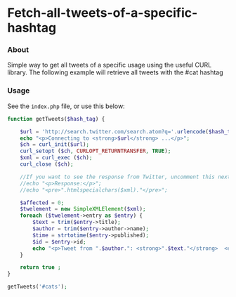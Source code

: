 # Fetch-all-tweets-of-a-specific-hashtag

### About ###
Simple way to get all tweets of a specific usage using the useful CURL library. 
The following example will retrieve all tweets with the #cat hashtag


### Usage ###

See the `index.php` file, or use this below:

```php
function getTweets($hash_tag) {

    $url = 'http://search.twitter.com/search.atom?q='.urlencode($hash_tag) ;
    echo "<p>Connecting to <strong>$url</strong> ...</p>";
    $ch = curl_init($url);
    curl_setopt ($ch, CURLOPT_RETURNTRANSFER, TRUE);
    $xml = curl_exec ($ch);
    curl_close ($ch);

    //If you want to see the response from Twitter, uncomment this next part out:
    //echo "<p>Response:</p>";
    //echo "<pre>".htmlspecialchars($xml)."</pre>";

    $affected = 0;
    $twelement = new SimpleXMLElement($xml);
    foreach ($twelement->entry as $entry) {
        $text = trim($entry->title);
        $author = trim($entry->author->name);
        $time = strtotime($entry->published);
        $id = $entry->id;
        echo "<p>Tweet from ".$author.": <strong>".$text."</strong>  <em>Posted ".date('n/j/y g:i a',$time)."</em></p>";
    }

    return true ;
}

getTweets('#cats');
```
